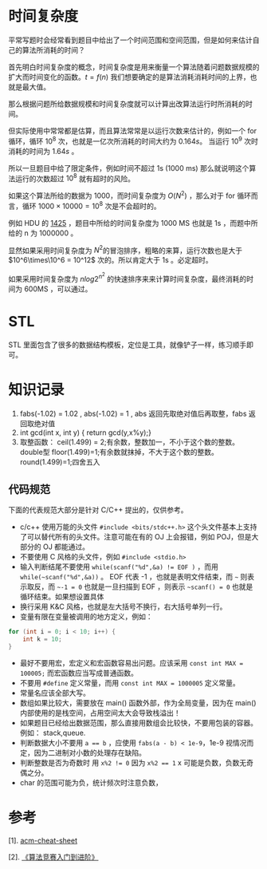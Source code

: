 # 时间复杂度

平常写题时会经常看到题目中给出了一个时间范围和空间范围，但是如何来估计自己的算法所消耗的时间？

首先明白时间复杂度的概念，时间复杂度是用来衡量一个算法随着问题数据规模的扩大而时间变化的函数。$t = f(n)$ 我们想要确定的是算法消耗消耗时间的上界，也就是最大值。

那么根据问题所给数据规模和时间复杂度就可以计算出改算法运行时所消耗的时间。

但实际使用中常常都是估算，而且算法常常是以运行次数来估计的，例如一个 for 循环，循环 $10^8$ 次，也就是一亿次所消耗的时间大约为 $0.164s$。 当运行 $10^9$ 次时消耗的时间为 $1.64s$ 。

所以一旦题目中给了限定条件，例如时间不超过 1s (1000 ms) 那么就说明这个算法运行的次数超过 $10^8$ 就有超时的风险。

如果这个算法所给的数据为 1000，而时间复杂度为 $O(N^2)$ ，那么对于 for 循环而言，循环 $1000\times10000=10^8$ 次是不会超时的。 

例如 HDU 的 [1425](http://acm.hdu.edu.cn/showproblem.php?pid=1425) ，题目中所给的时间复杂度为 1000 MS 也就是 1s ，而题中所给的 n 为 1000000 。 

显然如果采用时间复杂度为 $N^2$的冒泡排序，粗略的来算，运行次数也是大于 $10^6\times\10^6 = 10^12$ 次的。所以肯定大于 1s 。必定超时。

如果采用时间复杂度为 $nlog2^{n^2}$ 的快速排序来来计算时间复杂度，最终消耗的时间为 600MS ，可以通过。

# STL

STL 里面包含了很多的数据结构模板，定位是工具，就像铲子一样，练习顺手即可。



# 知识记录

1. fabs(-1.02) = 1.02 , abs(-1.02) = 1 , abs 返回先取绝对值后再取整，fabs 返回取绝对值
2. int gcd(int x, int y) { return gcd(y,x%y);}
3.  取整函数：
 ceil(1.499) = 2;有余数，整数加一，不小于这个数的整数。double型
 floor(1.499)=1;有余数就抹掉，不大于这个数的整数。
 round(1.499)=1;四舍五入
## 代码规范

下面的代表规范大部分是针对 C/C++ 提出的，仅供参考。

* c/c++ 使用万能的头文件 `#include <bits/stdc++.h>` 这个头文件基本上支持了可以替代所有的头文件。注意可能在有的 OJ 上会报错，例如 POJ，但是大部分的 OJ 都能通过。
* 不要使用 C 风格的头文件，例如 `#include <stdio.h>`
* 输入判断结尾不要使用 `while(scanf("%d",&a) != EOF )` ，而用 `while(~scanf("%d",&a))` 。 EOF 代表 -1 ，也就是表明文件结束，而 `~` 则表示取反，而 `~-1 = 0` 也就是一旦扫描到 EOF ，则表示 `~scanf() = 0` 也就是循环结束。如果想设置具体
* 换行采用 K&C 风格，也就是左大括号不换行，右大括号单列一行。
* 变量有限在变量被调用的地方定义，例如：

```cpp
for (int i = 0; i < 10; i++) {
    int k = 10;
}
```
* 最好不要用宏，宏定义和宏函数容易出问题。应该采用 `const int MAX = 100005;` 而宏函数应当写成普通函数。
* 不要用 `#define` 定义常量，而用 `const int MAX = 1000005` 定义常量。 
* 常量名应该全部大写。
* 数组如果比较大，需要放在 main() 函数外部，作为全局变量，因为在 main() 内部使用的是栈空间，占用空间太大会导致栈溢出！
* 如果题目已经给出数据范围，那么直接用数组会比较快，不要用包装的容器。例如： stack,queue.
* 判断数据大小不要用  `a == b` ，应使用 `fabs(a - b) < 1e-9`，1e-9 视情况而定，因为二进制对小数的处理存在缺陷。
* 判断整数是否为奇数时 用 `x%2 != 0` 因为 `x%2 == 1` x 可能是负数，负数无奇偶之分。
* char 的范围可能为负，统计频次时注意负数，

# 参考

[1]. [acm-cheat-sheet](https://github.com/soulmachine/acm-cheat-sheet)

[2]. [《算法竞赛入门到进阶》](https://book.douban.com/subject/34465629/)





